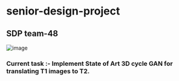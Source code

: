 # senior-design-project





## SDP team-48




![image](https://user-images.githubusercontent.com/59868685/193414766-52332f8a-d15f-418a-980e-26f9091688e3.png)





### Current task :- Implement State of Art 3D cycle GAN for translating T1 images to T2.
